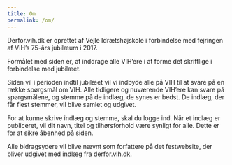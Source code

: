 ```yaml
---
title: Om
permalink: /om/
---
```


Derfor.vih.dk er oprettet af Vejle Idrætshøjskole i forbindelse med fejringen af VIH’s 75-års jubilæum i 2017.

Formålet med siden er, at inddrage alle VIH’ere i at forme det skriftlige i forbindelse med jubilæet.

Siden vil i perioden indtil jubilæet vil vi indbyde alle på VIH til at svare på en række spørgsmål om VIH. Alle tidligere og nuværende VIH’ere kan svare på spørgsmålene, og stemme på de indlæg, de synes er bedst. De indlæg, der får flest stemmer, vil blive samlet og udgivet.

For at kunne skrive indlæg og stemme, skal du logge ind. Når et indlæg er publiceret, vil dit navn, titel og tilhørsforhold være synligt for alle. Dette er for at sikre åbenhed på siden.

Alle bidragsydere vil blive nævnt som forfattere på det festwebsite, der bliver udgivet med indlæg fra derfor.vih.dk.

